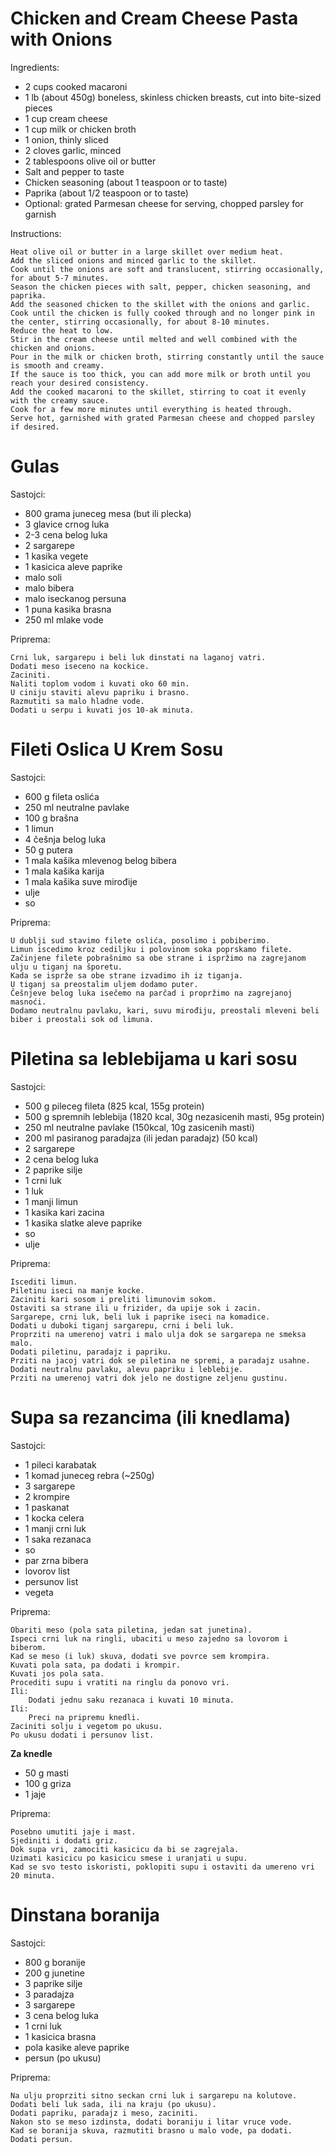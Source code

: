 # Chicken and Cream Cheese Pasta with Onions

Ingredients:

*    2 cups cooked macaroni
*    1 lb (about 450g) boneless, skinless chicken breasts, cut into bite-sized pieces
*    1 cup cream cheese
*    1 cup milk or chicken broth
*    1 onion, thinly sliced
*    2 cloves garlic, minced
*    2 tablespoons olive oil or butter
*    Salt and pepper to taste
*    Chicken seasoning (about 1 teaspoon or to taste)
*    Paprika (about 1/2 teaspoon or to taste)
*    Optional: grated Parmesan cheese for serving, chopped parsley for garnish

Instructions:

    Heat olive oil or butter in a large skillet over medium heat.
    Add the sliced onions and minced garlic to the skillet.
    Cook until the onions are soft and translucent, stirring occasionally, for about 5-7 minutes.
    Season the chicken pieces with salt, pepper, chicken seasoning, and paprika.
    Add the seasoned chicken to the skillet with the onions and garlic.
    Cook until the chicken is fully cooked through and no longer pink in the center, stirring occasionally, for about 8-10 minutes.
    Reduce the heat to low.
    Stir in the cream cheese until melted and well combined with the chicken and onions.
    Pour in the milk or chicken broth, stirring constantly until the sauce is smooth and creamy.
    If the sauce is too thick, you can add more milk or broth until you reach your desired consistency.
    Add the cooked macaroni to the skillet, stirring to coat it evenly with the creamy sauce.
    Cook for a few more minutes until everything is heated through.
    Serve hot, garnished with grated Parmesan cheese and chopped parsley if desired.


# Gulas

Sastojci:

*   800 grama juneceg mesa (but ili plecka)
*   3 glavice crnog luka
*   2-3 cena belog luka
*   2 sargarepe
*   1 kasika vegete
*   1 kasicica aleve paprike
*   malo soli
*   malo bibera
*   malo iseckanog persuna
*   1 puna kasika brasna
*   250 ml mlake vode

Priprema:
    
    Crni luk, sargarepu i beli luk dinstati na laganoj vatri.
    Dodati meso iseceno na kockice.
    Zaciniti.
    Naliti toplom vodom i kuvati oko 60 min.
    U ciniju staviti alevu papriku i brasno.
    Razmutiti sa malo hladne vode.
    Dodati u serpu i kuvati jos 10-ak minuta.


# Fileti Oslica U Krem Sosu

Sastojci:

*   600 g fileta oslića
*   250 ml neutralne pavlake
*   100 g brašna
*   1 limun
*   4 češnja belog luka
*   50 g putera
*   1 mala kašika mlevenog belog bibera
*   1 mala kašika karija
*   1 mala kašika suve mirođije
*   ulje
*   so 

Priprema:

    U dublji sud stavimo filete oslića, posolimo i pobiberimo.
    Limun iscedimo kroz cediljku i polovinom soka poprskamo filete.
    Začinjene filete pobrašnimo sa obe strane i ispržimo na zagrejanom ulju u tiganj na šporetu.
    Kada se isprže sa obe strane izvadimo ih iz tiganja.
    U tiganj sa preostalim uljem dodamo puter.
    Češnjeve belog luka isečemo na parčad i propržimo na zagrejanoj masnoći.
    Dodamo neutralnu pavlaku, kari, suvu mirođiju, preostali mleveni beli biber i preostali sok od limuna.


# Piletina sa leblebijama u kari sosu

Sastojci:

* 500 g pileceg fileta (825 kcal, 155g protein)
* 500 g spremnih leblebija (1820 kcal, 30g nezasicenih masti, 95g protein)
* 250 ml neutralne pavlake (150kcal, 10g zasicenih masti)
* 200 ml pasiranog paradajza (ili jedan paradajz) (50 kcal)
* 2 sargarepe
* 2 cena belog luka
* 2 paprike silje
* 1 crni luk
* 1 luk
* 1 manji limun
* 1 kasika kari zacina
* 1 kasika slatke aleve paprike
* so
* ulje

Priprema:

    Iscediti limun.
    Piletinu iseci na manje kocke.
    Zaciniti kari sosom i preliti limunovim sokom.
    Ostaviti sa strane ili u frizider, da upije sok i zacin.
    Sargarepe, crni luk, beli luk i paprike iseci na komadice.
    Dodati u duboki tiganj sargarepu, crni i beli luk.
    Proprziti na umerenoj vatri i malo ulja dok se sargarepa ne smeksa malo.
    Dodati piletinu, paradajz i papriku.
    Prziti na jacoj vatri dok se piletina ne spremi, a paradajz usahne.
    Dodati neutralnu pavlaku, alevu papriku i leblebije.
    Prziti na umerenoj vatri dok jelo ne dostigne zeljenu gustinu.

# Supa sa rezancima (ili knedlama)

Sastojci:

* 1 pileci karabatak
* 1 komad juneceg rebra (~250g)
* 3 sargarepe
* 2 krompire
* 1 paskanat
* 1 kocka celera
* 1 manji crni luk
* 1 saka rezanaca
* so
* par zrna bibera
* lovorov list
* persunov list
* vegeta

Priprema:

    Obariti meso (pola sata piletina, jedan sat junetina).
    Ispeci crni luk na ringli, ubaciti u meso zajedno sa lovorom i biberom.
    Kad se meso (i luk) skuva, dodati sve povrce sem krompira.
    Kuvati pola sata, pa dodati i krompir.
    Kuvati jos pola sata.
    Procediti supu i vratiti na ringlu da ponovo vri.
    Ili:
        Dodati jednu saku rezanaca i kuvati 10 minuta.
    Ili:
        Preci na pripremu knedli.
    Zaciniti solju i vegetom po ukusu.
    Po ukusu dodati i persunov list.

**Za knedle**
* 50 g masti
* 100 g griza
* 1 jaje

Priprema:

    Posebno umutiti jaje i mast.
    Sjediniti i dodati griz.
    Dok supa vri, zamociti kasicicu da bi se zagrejala.
    Uzimati kasicicu po kasicicu smese i uranjati u supu.
    Kad se svo testo iskoristi, poklopiti supu i ostaviti da umereno vri 20 minuta.

# Dinstana boranija

Sastojci:

* 800 g boranije
* 200 g junetine
* 3 paprike silje
* 3 paradajza
* 3 sargarepe
* 3 cena belog luka
* 1 crni luk
* 1 kasicica brasna
* pola kasike aleve paprike
* persun (po ukusu)

Priprema:
    
    Na ulju proprziti sitno seckan crni luk i sargarepu na kolutove.
    Dodati beli luk sada, ili na kraju (po ukusu).
    Dodati papriku, paradajz i meso, zaciniti.
    Nakon sto se meso izdinsta, dodati boraniju i litar vruce vode.
    Kad se boranija skuva, razmutiti brasno u malo vode, pa dodati.
    Dodati persun.
